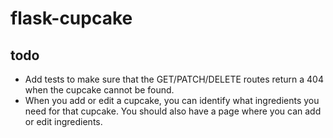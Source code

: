 # flask-cupcake

## todo

- Add tests to make sure that the GET/PATCH/DELETE routes return a 404 when the cupcake cannot be found.
- When you add or edit a cupcake, you can identify what ingredients you need for that cupcake. You should also have a page where you can add or edit ingredients.
